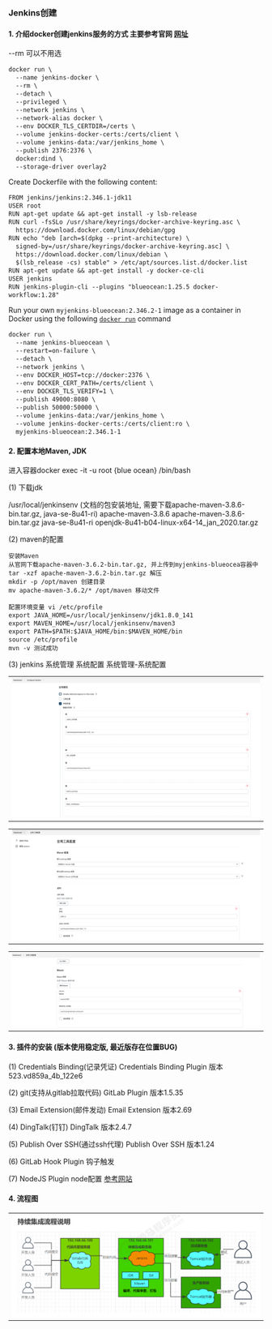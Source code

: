 ### Jenkins创建

#### 1. 介绍docker创建jenkins服务的方式  主要参考官网 [网址](https://www.jenkins.io/doc/book/installing/docker/)

--rm 可以不用选

```
docker run \
  --name jenkins-docker \
  --rm \
  --detach \
  --privileged \
  --network jenkins \
  --network-alias docker \
  --env DOCKER_TLS_CERTDIR=/certs \
  --volume jenkins-docker-certs:/certs/client \
  --volume jenkins-data:/var/jenkins_home \
  --publish 2376:2376 \
  docker:dind \
  --storage-driver overlay2
```



Create Dockerfile with the following content:

```
FROM jenkins/jenkins:2.346.1-jdk11
USER root
RUN apt-get update && apt-get install -y lsb-release
RUN curl -fsSLo /usr/share/keyrings/docker-archive-keyring.asc \
  https://download.docker.com/linux/debian/gpg
RUN echo "deb [arch=$(dpkg --print-architecture) \
  signed-by=/usr/share/keyrings/docker-archive-keyring.asc] \
  https://download.docker.com/linux/debian \
  $(lsb_release -cs) stable" > /etc/apt/sources.list.d/docker.list
RUN apt-get update && apt-get install -y docker-ce-cli
USER jenkins
RUN jenkins-plugin-cli --plugins "blueocean:1.25.5 docker-workflow:1.28"
```



Run your own `myjenkins-blueocean:2.346.2-1` image as a container in Docker using the following [`docker run`](https://docs.docker.com/engine/reference/run/) command

```
docker run \
  --name jenkins-blueocean \
  --restart=on-failure \
  --detach \
  --network jenkins \
  --env DOCKER_HOST=tcp://docker:2376 \
  --env DOCKER_CERT_PATH=/certs/client \
  --env DOCKER_TLS_VERIFY=1 \
  --publish 49000:8080 \
  --publish 50000:50000 \
  --volume jenkins-data:/var/jenkins_home \
  --volume jenkins-docker-certs:/certs/client:ro \
  myjenkins-blueocean:2.346.1-1 
```



#### 2. 配置本地Maven, JDK

进入容器docker exec -it -u root {blue ocean} /bin/bash

(1) 下载jdk

/usr/local/jenkinsenv (文档的包安装地址, 需要下载apache-maven-3.8.6-bin.tar.gz, java-se-8u41-ri)
apache-maven-3.8.6  apache-maven-3.8.6-bin.tar.gz  java-se-8u41-ri  openjdk-8u41-b04-linux-x64-14_jan_2020.tar.gz


(2) maven的配置

```
安装Maven
从官网下载apache-maven-3.6.2-bin.tar.gz, 并上传到myjenkins-blueocea容器中
tar -xzf apache-maven-3.6.2-bin.tar.gz 解压
mkdir -p /opt/maven 创建目录
mv apache-maven-3.6.2/* /opt/maven 移动文件

配置环境变量 vi /etc/profile
export JAVA_HOME=/usr/local/jenkinsenv/jdk1.8.0_141
export MAVEN_HOME=/usr/local/jenkinsenv/maven3
export PATH=$PATH:$JAVA_HOME/bin:$MAVEN_HOME/bin
source /etc/profile
mvn -v 测试成功
```

(3) jenkins 系统管理 系统配置
系统管理-系统配置

<table><tr><td>
<img src="../../images/5_jenkins_jdk_maven_系统配置.png"  alt=""/>
</td></tr></table>

<table><tr><td>
<img src="../../images/6_jenkins_jdk_maven_工具配置.png"  alt=""/>
</td></tr></table>

<table><tr><td>
<img src="../../images/7_jenkins_jdk_maven_工具配置.png"  alt=""/>
</td></tr></table>



#### 3. 插件的安装 (版本使用稳定版, 最近版存在位置BUG)

(1) Credentials Binding(记录凭证)  Credentials Binding Plugin 版本523.vd859a_4b_122e6

(2) git(支持从gitlab拉取代码) GitLab Plugin 版本1.5.35 

(3) Email Extension(邮件发动)  Email Extension 版本2.69

(4) DingTalk(钉钉) DingTalk 版本2.4.7

(5) Publish Over SSH(通过ssh代理) Publish Over SSH 版本1.24

(6) GitLab Hook Plugin 钩子触发

(7) NodeJS Plugin node配置 [参考网站](https://www.jiubanqingchen.cn/article/23.html)


#### 4. 流程图

<table><tr><td>
<img src="../../images/8_jenkins_flow.png"  alt=""/>
</td></tr></table>


